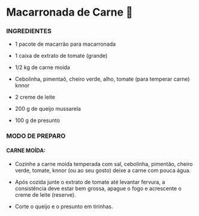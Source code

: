 # **Macarronada de Carne** 🥩

### INGREDIENTES

- 1 pacote de macarrão para macarronada

- 1 caixa de extrato de tomate (grande)

- 1/2 kg de carne moída

- Cebolinha, pimentaõ, cheiro verde, 
alho, tomate (para temperar carne) knnor

- 2 creme de leite

- 200 g de queijo mussarela

- 100 g de presunto


### **MODO DE PREPARO**
#### CARNE MOÍDA:

- Cozinhe a carne moída temperada com sal, cebolinha, pimentão, cheiro verde, tomate, knnor (ou ao seu gosto) deixe a carne com pouca água.

- Após cozida junte o extrato de tomate até levantar fervura, a consistência deve estar bem grossa, apague o fogo e acrescente o creme de leite (reserve).

- Corte o queijo e o presunto em tirinhas.